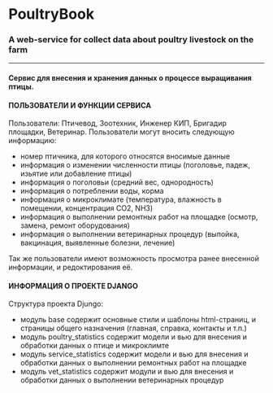 # PoultryBook
### A web-service for collect data about poultry livestock on the farm

---

#### Сервис для внесения и хранения данных о процессе выращивания птицы.

#### ПОЛЬЗОВАТЕЛИ И ФУНКЦИИ СЕРВИСА
Пользователи: Птичевод, Зоотехник, Инженер КИП, Бригадир площадки, Ветеринар.
Пользователи могут вносить следующую информацию:
- номер птичника, для которого относятся вносимые данные
- информация о изменении численности птицы (поголовье, падеж, изьятие или добавление птицы)
- информация о поголовьи (средний вес, однородность)
- информация о потреблении воды, корма
- информация о микроклимате (температура, влажность в помещении, концентрация СО2, NH3)
- информация о выполнении ремонтных работ на площадке (осмотр, замена, ремонт оборудования)
- информация о выполнении ветеринарных процедур (выпойка, вакцинация, выявленные болезни, лечение)

Так же пользователи имеют возможность просмотра ранее внесенной информации, и редоктирования её.

#### ИНФОРМАЦИЯ О ПРОЕКТЕ DJANGO
Структура проекта Djungo:
- модуль base содержит основные стили и шаблоны html-страниц, и страницы общего назначения (главная, справка, контакты и т.п.)
- модуль poultry_statistics содержит модели и вью для внесения и обработки данных о птице и микроклимте
- модуль service_statistics содержит модели и вью для внесения и обработки данных о выполнении ремонтных работ на площадке
- модуль vet_statistics содержит модули и вью для внесения и обработки данных о выполнении ветеринарных процедур

